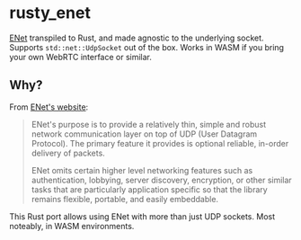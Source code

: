 # rusty_enet

[ENet](https://github.com/lsalzman/enet) transpiled to Rust, and made agnostic to the underlying socket. Supports `std::net::UdpSocket` out of the box. Works in WASM if you bring your own WebRTC interface or similar.

## Why?

From [ENet's website](http://sauerbraten.org/enet/):

> ENet's purpose is to provide a relatively thin, simple and robust network communication layer on top of UDP (User Datagram Protocol). The primary feature it provides is optional reliable, in-order delivery of packets.
>
> ENet omits certain higher level networking features such as authentication, lobbying, server discovery, encryption, or other similar tasks that are particularly application specific so that the library remains flexible, portable, and easily embeddable.

This Rust port allows using ENet with more than just UDP sockets. Most noteably, in WASM environments.
